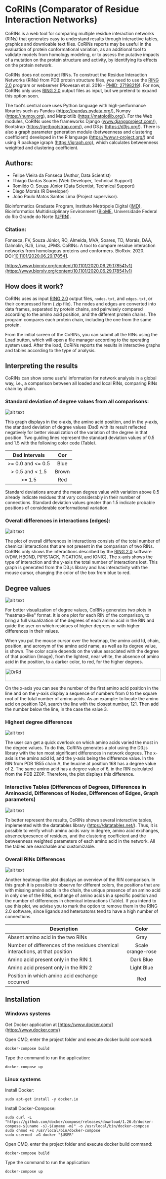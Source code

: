 # CoRINs (Comparator of Residue Interaction Networks)

CoRINs is a web tool for comparing multiple residue interaction networks (RINs) that generates easy to understand results through interactive tables, graphics and downloable text files. CoRINs reports may be useful in the evaluation of protein conformational variation, as an additional tool to validate models from homology modeling, or to assess the putative impacts of a mutation on the protein structure and activity, by identifying its effects on the protein network.

CoRINs does not construct RINs. To construct the Residue Interaction Networks (RINs) from PDB protein structure files, you need to use the [RING 2.0](https://protein.bio.unipd.it/ring/) program or webserver (Piovesan et al. 2016 - [PMID: 27198219](https://pubmed.ncbi.nlm.nih.gov/27198219/)). For now, CoRINs only uses [RING 2.0](https://protein.bio.unipd.it/ring/) output files as input, but we pretend to expand this option soon.

The tool's central core uses Python language with high-performance libraries such as Pandas (https://pandas.pydata.org/), Numpy (https://numpy.org), and Matplotlib (https://matplotlib.org/). For the Web modules, CoRINs uses the frameworks Django (www.djangoproject.com/), Bootstrap (https://getbootstrap.com/), and D3.js (https://d3js.org/). There is also a graph parameter generation module (betweenness and clustering coefficient) developed in the R language (https://www.r-project.org/) and using R package igraph (https://igraph.org), which calculates betweenness weighted and clustering coefficient.

## Authors: 
 
 - Felipe Vieira da Fonseca (Author, Data Scientist)
 - Thiago Dantas Soares (Web Developer, Technical Support)
 - Romildo O. Souza Júnior (Data Scientist, Technical Support)
 - Diego Morais (R Developer)
 - João Paulo Matos Santos Lima (Project supervisor).

Bioinformatics Graduate Program, Instituto Metrópole Digital ([IMD](https://imd.ufrn.br/portal/)), Bioinformatics Multidisciplinary Environment ([BioME](bioinfo.imd.ufrn.br), Universidade Federal do Rio Grande do Norte ([UFRN](ufrn.br)).

### Citation: 

Fonseca, FV, Souza Júnior, RO, Almeida, MVA, Soares, TD, Morais, DAA, Dalmolin, RJS, Lima, JPMS. CoRINs: A tool to compare residue interaction networks from homologous proteins and conformers. BioRxiv. 2020. DOI:[10.1101/2020.06.29.178541](https://www.biorxiv.org/content/10.1101/2020.06.29.178541v1).

[https://www.biorxiv.org/content/10.1101/2020.06.29.178541v1](https://www.biorxiv.org/content/10.1101/2020.06.29.178541v1)

## How does it work?

CoRINs uses as input [RING 2.0](https://protein.bio.unipd.it/ring/) output files, ```nodes.txt```, and ```edges.txt```, or their compressed form (.zip file). The nodes and edges are converted into data frames, separated by protein chains, and pairwisely compared according to the amino acid position, and the different protein chains. The program compares each protein chain, including the one from the same protein.

From the initial screen of the CoRINs, you can submit all the RINs using the Load button, which will open a file manager according to the operating system used. After the load, CoRINs reports the results in interactive graphs and tables according to the type of analysis. 

## Interpreting the results

CoRINs can show some useful information for network analysis in a global way, i.e., a comparison between all loaded and local RINs, comparing RINs chain by chain.

### Standard deviation of degree values from all comparisons:

  ![alt text](https://github.com/ffvieira18/teste/blob/master/Images/grafico1-standard-deviation-of-degree-of-all-comparisons.png)

This graph displays in the x-axis, the amino acid position, and in the y-axis, the standard deviation of degree values (Dsd) with its result reflected negatively for better visualization of the variation of the degree in that position. Two guiding lines represent the standard deviation values of 0.5 and 1.5 with the following color code (Table).

| Dsd Intervals     | Cor         | 
| :----------------:|:-----------:|
| >= 0.0 and <= 0.5 | Blue        |
| > 0.5 and < 1.5   | Brown       | 
| >= 1.5            | Red         |   
  
Standard deviations around the mean degree value with variation above 0.5 already indicate residues that vary considerably in their number of connections. Standard deviation values greater than 1.5 indicate probable positions of considerable conformational variation.

### Overall differences in interactions (edges):

  ![alt text](https://github.com/ffvieira18/teste/blob/master/Images/grafico2-Total-differences-in-interactions.png)

The plot of overall differences in interactions consists of the total number of chemical interactions that are not present in the comparison of two RINs. CoRINs only shows the interactions described by the [RING 2.0](https://protein.bio.unipd.it/ring/) software (VDW, HBOND, PIPISTACK, PICATION, and IONIC). The x-axis shows the type of interaction and the y-axis the total number of interactions lost. This graph is generated from the D3.js library and has interactivity with the mouse cursor, changing the color of the box from blue to red.

## Degree values

  ![alt text](https://github.com/ffvieira18/teste/blob/master/Images/grafico3-High-number-degree.png)
  
For better visualization of degree values, CoRINs generates two plots in "heatmap-like" format. It is one plot for each RIN of the comparison, to bring a full visualization of the degrees of each amino acid in the RIN and guide the user on which residues of higher degrees or with higher differences in their values.

When you put the mouse cursor over the heatmap, the amino acid Id, chain, position, and acronym of the amino acid name, as well as its degree value, is shown. The color scale depends on the value associated with the degree of that position (Image), from the lightest, near white, the absence of amino acid in the position, to a darker color, to red, for the higher degrees.

  <img src="https://raw.githubusercontent.com/d3/d3-scale-chromatic/master/img/OrRd.png" width="100%" height="40" alt="OrRd">
  
On the x-axis you can see the number of the first amino acid position in the line and on the y-axis display a sequence of numbers from 0 to the square root of the total number of amino acids. As an example: to locate the amino acid on position 124, search the line with the closest number, 121. Then add the number below the line, in the case the value 3.

### Highest degree differences

  ![alt text](https://github.com/ffvieira18/teste/blob/master/Images/grafico4-high-numbers-of-degree-differences.png)

The user can get a quick overlook on which amino acids varied the most in the degree values. To do this, CoRINs generates a plot using the D3.js library with the ten most significant differences in network degrees. The x-axis is the amino acid Id, and the y-axis being the difference value. In the RIN from PDB 1B55 chain A, the leucine at position 168 has a degree value of 2. The same amino acid has a degree value of 6, in the RIN calculated from the PDB 2Z0P. Therefore, the plot displays this difference. 

### Interactive Tables (Differences of Degrees, Differences in Aminoacid, Differences of Nodes, Differences of Edges, Graph parameters)

  ![alt text](https://github.com/ffvieira18/teste/blob/master/Images/grafico5-differences-of-degrees.png)

To better represent the results, CoRINs shows several interactive tables, implemented with the datatables library (https://datatables.net/). Thus, it is possible to verify which amino acids vary in degree, amino acid exchanges, absence/presence of residues, and the clustering coefficient and the betweenness weighted parameters of each amino acid in the network. All the tables are searchable and customizable.

### Overall RINs Differences

  ![alt text](https://github.com/ffvieira18/teste/blob/master/Images/grafico6-visualization-of-differences-RIN.png)

Another heatmap-like plot displays an overview of the RIN comparison.
In this graph it is possible to observe for different colors, the positions that are with missing amino acids in the chain, the unique presence of an amino acid in only one of the RINs, exchange of amino acids in a specific position and the number of differences in chemical interactions (Table). If you intend to use this plot, we advise you to mark the option to remove them in the RING 2.0 software, since ligands and heteroatoms tend to have a high number of connections. 

| Description       | Color          | 
| ---------------- |:------------:|
| Absent amino acid in the two RINs | Gray         |
| Number of differences of the residues chemical interactions, at that position    | Scale orange-rose       | 
| Amino acid present only in the RIN 1  | Dark Blue     |   
| Amino acid present only in the RIN 2  | Light Blue    |  
| Position in which amino acid exchange occurred  | Red     | 

## Installation

### Windows systems

Get Docker application at [https://www.docker.com/](https://www.docker.com/)

Open CMD, enter the project folder and execute docker build command:

```
docker-compose build
```

Type the command to run the application:

```
docker-compose up
```

### Linux systems

Install Docker:

```
sudo apt-get install -y docker.io
```

Install Docker-Compose:

```
sudo curl -L "https://github.com/docker/compose/releases/download/1.26.0/docker-compose-$(uname -s)-$(uname -m)" -o /usr/local/bin/docker-compose
sudo chmod +x /usr/local/bin/docker-compose
sudo usermod -aG docker "$USER"
```

Open CMD, enter the project folder and execute docker build command:

```
docker-compose build
```

Type the command to run the application:

```
docker-compose up
```
